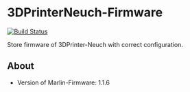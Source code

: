 # 3DPrinterNeuch-Firmware
[![Build Status](https://travis-ci.org/fablabneuch/3DPrinterNeuch-Firmware.svg?branch=master)](https://travis-ci.org/fablabneuch/3DPrinterNeuch-Firmware)

Store firmware of 3DPrinter-Neuch with correct configuration.


## About
- Version of Marlin-Firmware: 1.1.6
